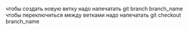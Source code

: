 чтобы создать новую ветку надо напечатать git branch branch_name
чтобы переключиться между ветками надо напечатать git checkout branch_name
